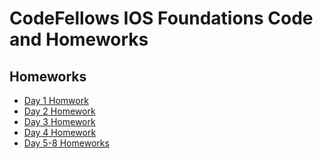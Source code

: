 CodeFellows IOS Foundations Code and Homeworks
===================


Homeworks
-------

 - [Day 1 Homwork](https://github.com/jhlive/ClassRooster-ios_course-/tree/master)
 - [Day 2 Homework](https://github.com/jhlive/ClassRooster-ios_course-/tree/day2homework)
 - [Day 3 Homework](https://github.com/jhlive/ClassRooster-ios_course-/tree/day3homework)
 - [Day 4 Homework](https://github.com/jhlive/ClassRooster-ios_course-/tree/day4homework)
 - [Day 5-8 Homeworks](https://github.com/jhlive/ClassRooster-ios_course-/tree/last-homeworks)
